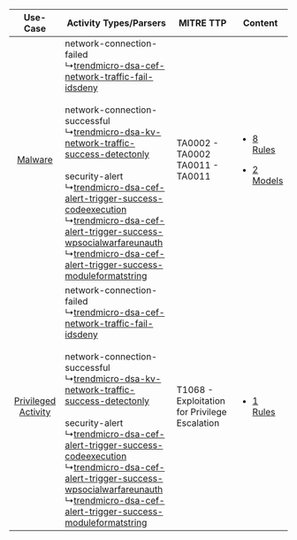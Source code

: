 |    Use-Case    | Activity Types/Parsers    | MITRE TTP    | Content    |
|:----:| ---- | ---- | ---- |
|    [Malware](../../../UseCases/uc_malware.md)    |  network-connection-failed<br> ↳[trendmicro-dsa-cef-network-traffic-fail-idsdeny](Ps/pC_trendmicrodsacefnetworktrafficfailidsdeny.md)<br><br> network-connection-successful<br> ↳[trendmicro-dsa-kv-network-traffic-success-detectonly](Ps/pC_trendmicrodsakvnetworktrafficsuccessdetectonly.md)<br><br> security-alert<br> ↳[trendmicro-dsa-cef-alert-trigger-success-codeexecution](Ps/pC_trendmicrodsacefalerttriggersuccesscodeexecution.md)<br> ↳[trendmicro-dsa-cef-alert-trigger-success-wpsocialwarfareunauth](Ps/pC_trendmicrodsacefalerttriggersuccesswpsocialwarfareunauth.md)<br> ↳[trendmicro-dsa-cef-alert-trigger-success-moduleformatstring](Ps/pC_trendmicrodsacefalerttriggersuccessmoduleformatstring.md)<br> | TA0002 - TA0002<br>TA0011 - TA0011<br>    | [<ul><li>8 Rules</li></ul><ul><li>2 Models</li></ul>](RM/r_m_trend_micro_deep_security_agent_Malware.md) |
| [Privileged Activity](../../../UseCases/uc_privileged_activity.md) |  network-connection-failed<br> ↳[trendmicro-dsa-cef-network-traffic-fail-idsdeny](Ps/pC_trendmicrodsacefnetworktrafficfailidsdeny.md)<br><br> network-connection-successful<br> ↳[trendmicro-dsa-kv-network-traffic-success-detectonly](Ps/pC_trendmicrodsakvnetworktrafficsuccessdetectonly.md)<br><br> security-alert<br> ↳[trendmicro-dsa-cef-alert-trigger-success-codeexecution](Ps/pC_trendmicrodsacefalerttriggersuccesscodeexecution.md)<br> ↳[trendmicro-dsa-cef-alert-trigger-success-wpsocialwarfareunauth](Ps/pC_trendmicrodsacefalerttriggersuccesswpsocialwarfareunauth.md)<br> ↳[trendmicro-dsa-cef-alert-trigger-success-moduleformatstring](Ps/pC_trendmicrodsacefalerttriggersuccessmoduleformatstring.md)<br> | T1068 - Exploitation for Privilege Escalation<br> | [<ul><li>1 Rules</li></ul>](RM/r_m_trend_micro_deep_security_agent_Privileged_Activity.md)    |